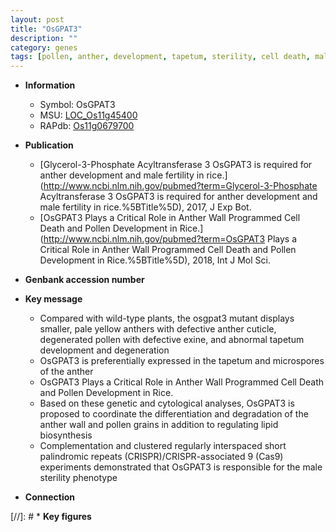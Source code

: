 ```yaml
---
layout: post
title: "OsGPAT3"
description: ""
category: genes
tags: [pollen, anther, development, tapetum, sterility, cell death, male sterility, pollen development]
---
```


* **Information**  
    + Symbol: OsGPAT3  
    + MSU: [LOC_Os11g45400](http://rice.uga.edu/cgi-bin/ORF_infopage.cgi?orf=LOC_Os11g45400)  
    + RAPdb: [Os11g0679700](http://rapdb.dna.affrc.go.jp/viewer/gbrowse_details/irgsp1?name=Os11g0679700)  

* **Publication**  
    + [Glycerol-3-Phosphate Acyltransferase 3 OsGPAT3 is required for anther development and male fertility in rice.](http://www.ncbi.nlm.nih.gov/pubmed?term=Glycerol-3-Phosphate Acyltransferase 3 OsGPAT3 is required for anther development and male fertility in rice.%5BTitle%5D), 2017, J Exp Bot.
    + [OsGPAT3 Plays a Critical Role in Anther Wall Programmed Cell Death and Pollen Development in Rice.](http://www.ncbi.nlm.nih.gov/pubmed?term=OsGPAT3 Plays a Critical Role in Anther Wall Programmed Cell Death and Pollen Development in Rice.%5BTitle%5D), 2018, Int J Mol Sci.

* **Genbank accession number**  

* **Key message**  
    + Compared with wild-type plants, the osgpat3 mutant displays smaller, pale yellow anthers with defective anther cuticle, degenerated pollen with defective exine, and abnormal tapetum development and degeneration
    + OsGPAT3 is preferentially expressed in the tapetum and microspores of the anther
    + OsGPAT3 Plays a Critical Role in Anther Wall Programmed Cell Death and Pollen Development in Rice.
    + Based on these genetic and cytological analyses, OsGPAT3 is proposed to coordinate the differentiation and degradation of the anther wall and pollen grains in addition to regulating lipid biosynthesis
    + Complementation and clustered regularly interspaced short palindromic repeats (CRISPR)/CRISPR-associated 9 (Cas9) experiments demonstrated that OsGPAT3 is responsible for the male sterility phenotype

* **Connection**  

[//]: # * **Key figures**  


